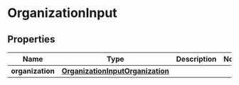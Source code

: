 

# OrganizationInput


## Properties

| Name | Type | Description | Notes |
|------------ | ------------- | ------------- | -------------|
|**organization** | [**OrganizationInputOrganization**](OrganizationInputOrganization.md) |  |  |



